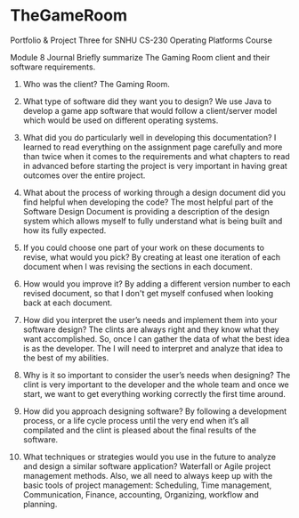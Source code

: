 # TheGameRoom
Portfolio &amp; Project Three for SNHU CS-230 Operating Platforms Course

Module 8 Journal
Briefly summarize The Gaming Room client and their software requirements. 

01. Who was the client? 
The Gaming Room.

02. What type of software did they want you to design? 
We use Java to develop a game app software that would follow a client/server model which would be used on different operating systems.

03. What did you do particularly well in developing this documentation?
I learned to read everything on the assignment page carefully and more than twice when it comes to the requirements and what chapters to read in advanced before starting the project is very important in having great outcomes over the entire project.

04. What about the process of working through a design document did you find helpful when developing the code?
The most helpful part of the Software Design Document is providing a description of the design system which allows myself to fully understand what is being built and how its fully expected.

05. If you could choose one part of your work on these documents to revise, what would you pick? 
By creating at least one iteration of each document when I was revising the sections in each document.

06. How would you improve it?
By adding a different version number to each revised document, so that I don't get myself confused when looking back at each document.

07. How did you interpret the user’s needs and implement them into your software design? 
The clints are always right and they know what they want accomplished. So, once I can gather the data of what the best idea is as the developer. The I will need to interpret and analyze that idea to the best of my abilities.

08. Why is it so important to consider the user’s needs when designing?
The clint is very important to the developer and the whole team and once we start, we want to get everything working correctly the first time around. 

09. How did you approach designing software? 
By following a development process, or a life cycle process until the very end when it’s all compilated and the clint is pleased about the final results of the software.

10. What techniques or strategies would you use in the future to analyze and design a similar software application?
Waterfall or Agile project management methods. Also, we all need to always keep up with the basic tools of project management: Scheduling, Time management, Communication, Finance, accounting, Organizing, workflow and planning.
